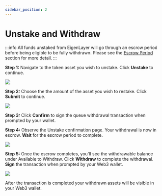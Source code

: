```yaml
---
sidebar_position: 2
---
```



# Unstake and Withdraw

:::info
All funds unstaked from EigenLayer will go through an escrow period before being eligible to be fully withdrawn. Please see the [Escrow Period](../README.md#escrow-period-withdrawal-delay) section for more detail.
:::

**Step 1:** Navigate to the token asset you wish to unstake. Click **Unstake** to continue.

![](/img/restake-guides/lst-unstake-1.png)


**Step 2:** Choose the the amount of the asset you wish to restake. Click **Submit** to continue.

![](/img/restake-guides/lst-unstake-2.png)

**Step 3:** Click **Confirm** to sign the queue withdrawal transaction when prompted by your wallet.

**Step 4:** Observe the Unstake confirmation page. Your withdrawal is now in escrow. **Wait** for the escrow period to complete.

![](/img/restake-guides/lst-unstake-3.png)


**Step 5:** Once the escrow completes, you'll see the withdrawable balance under Available to Withdraw. Click **Withdraw** to complete the withdrawal. **Sign** the transaction when prompted by your Web3 wallet.

![](/img/restake-guides/lst-unstake-4.png)


After the transaction is completed your withdrawn assets will be visible in your Web3 wallet.